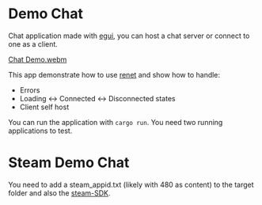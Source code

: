 # Demo Chat

Chat application made with [egui](https://github.com/emilk/egui), you can host a chat server or connect to one as a client.

[Chat Demo.webm](https://user-images.githubusercontent.com/35241085/180664911-0baf7b35-c9d4-43ff-b793-5955060adebc.webm)

This app demonstrate how to use [renet](https://github.com/lucaspoffo/renet) and show how to handle:

- Errors
- Loading <-> Connected <-> Disconnected states
- Client self host

You can run the application with `cargo run`. You need two running applications to test.

# Steam Demo Chat

You need to add a steam_appid.txt (likely with 480 as content) to the target folder and also the [steam-SDK](https://github.com/Noxime/steamworks-rs/tree/master/steamworks-sys/lib/steam/redistributable_bin).
